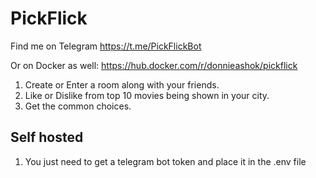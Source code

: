 # PickFlick

Find me on Telegram https://t.me/PickFlickBot

Or on Docker as well: https://hub.docker.com/r/donnieashok/pickflick

1. Create or Enter a room along with your friends.
2. Like or Dislike from top 10 movies being shown in your city.
3. Get the common choices.

## Self hosted
1. You just need to get a telegram bot token and place it in the .env file
